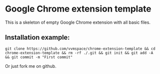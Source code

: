 # Google Chrome extension template

This is a skeleton of empty Google Chrome extension with all basic files.

## Installation example:
```
git clone https://github.com/vvmspace/chrome-extension-template && cd chrome-extension-template && rm -rf ./.git && git init && git add -A && git commit -m "First commit"
```

Or just fork me on github.
